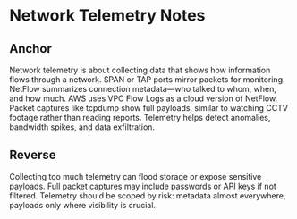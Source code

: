 # Network Telemetry Notes

## Anchor
Network telemetry is about collecting data that shows how information flows through a network. 
SPAN or TAP ports mirror packets for monitoring. NetFlow summarizes connection metadata—who talked to whom, when, and how much. 
AWS uses VPC Flow Logs as a cloud version of NetFlow. Packet captures like tcpdump show full payloads, similar to watching CCTV footage rather than reading reports. 
Telemetry helps detect anomalies, bandwidth spikes, and data exfiltration.

## Reverse
Collecting too much telemetry can flood storage or expose sensitive payloads. 
Full packet captures may include passwords or API keys if not filtered. 
Telemetry should be scoped by risk: metadata almost everywhere, payloads only where visibility is crucial.
